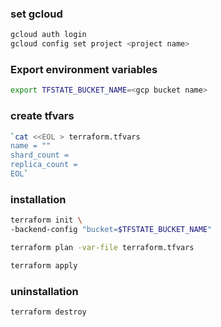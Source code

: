 ### set gcloud
```bash
gcloud auth login
gcloud config set project <project name>
```

### Export environment variables
```bash
export TFSTATE_BUCKET_NAME=<gcp bucket name>
```

### create tfvars
```bash
`cat <<EOL > terraform.tfvars
name = ""
shard_count = 
replica_count = 
EOL`
```

### installation
```bash
terraform init \
-backend-config "bucket=$TFSTATE_BUCKET_NAME" 
```

```bash
terraform plan -var-file terraform.tfvars
```

```bash
terraform apply
```

### uninstallation
```bash
terraform destroy
```